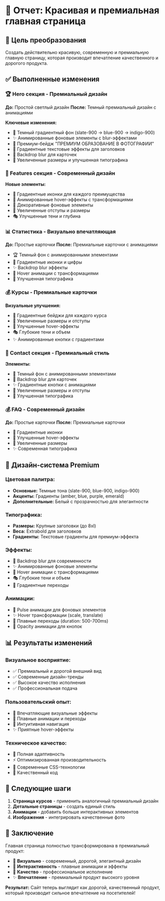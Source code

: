 # 🎨 Отчет: Красивая и премиальная главная страница

## 🎯 Цель преобразования
Создать действительно красивую, современную и премиальную главную страницу, которая производит впечатление качественного и дорогого продукта.

## ✅ Выполненные изменения

### 🏆 Hero секция - Премиальный дизайн
**До:** Простой светлый дизайн
**После:** Темный премиальный дизайн с анимациями

**Ключевые изменения:**
- 🌟 Темный градиентный фон (slate-900 → blue-900 → indigo-900)
- ✨ Анимированные фоновые элементы с blur-эффектами
- 👑 Премиум-бейдж "ПРЕМИУМ ОБРАЗОВАНИЕ В ФОТОГРАФИИ"
- 🎨 Градиентные текстовые эффекты для заголовков
- 💫 Backdrop blur для карточек
- 🚀 Увеличенные размеры и улучшенная типографика

### 💼 Features секция - Современный дизайн
**Новые элементы:**
- 🎨 Градиентные иконки для каждого преимущества
- 🌟 Анимированные hover-эффекты с трансформациями
- 💫 Декоративные фоновые элементы
- 📏 Увеличенные отступы и размеры
- 🎭 Улучшенные тени и глубина

### 📊 Статистика - Визуально впечатляющая
**До:** Простые карточки
**После:** Премиальные карточки с анимациями

- 🏆 Темный фон с анимированными элементами
- 💎 Градиентные иконки и цифры
- ✨ Backdrop blur эффекты
- 🌟 Hover анимации с трансформациями
- 🎨 Улучшенная типографика

### 💰 Курсы - Премиальные карточки
**Визуальные улучшения:**
- 🎨 Градиентные бейджи для каждого курса
- 💫 Увеличенные размеры и отступы
- 🌟 Улучшенные hover-эффекты
- 🎭 Глубокие тени и объем
- ✨ Анимированные кнопки с градиентами

### 💬 Contact секция - Премиальный стиль
**Элементы:**
- 🌟 Темный фон с анимированными элементами
- 💎 Backdrop blur для карточек
- ✨ Градиентные кнопки с анимациями
- 🎨 Увеличенные размеры и отступы
- 💫 Улучшенная типографика

### 💰 FAQ - Современный дизайн
**До:** Простые карточки
**После:** Премиальные карточки

- 🎨 Градиентные иконки
- 🌟 Улучшенные hover-эффекты
- 💫 Увеличенные размеры
- ✨ Современная типографика

## 🎨 Дизайн-система Premium

### Цветовая палитра:
- **Основные:** Темные тона (slate-900, blue-900, indigo-900)
- **Акценты:** Градиенты (amber, blue, purple, emerald)
- **Дополнительные:** Белый с прозрачностью для элегантности

### Типографика:
- **Размеры:** Крупные заголовки (до 8xl)
- **Веса:** Extrabold для заголовков
- **Градиенты:** Текстовые градиенты для премиум-эффекта

### Эффекты:
- 🌟 Backdrop blur для современности
- ✨ Анимированные фоновые элементы
- 💫 Hover анимации с трансформациями
- 🎭 Глубокие тени и объем
- 🎨 Градиентные переходы

### Анимации:
- 🔄 Pulse анимации для фоновых элементов
- ✨ Hover трансформации (scale, translate)
- 💫 Плавные переходы (duration: 500-700ms)
- 🌟 Opacity анимации для кнопок

## 📊 Результаты изменений

### Визуальное восприятие:
- ✅ Премиальный и дорогой внешний вид
- ✅ Современные дизайн-тренды
- ✅ Высокое качество исполнения
- ✅ Профессиональная подача

### Пользовательский опыт:
- 🎯 Впечатляющие визуальные эффекты
- 💫 Плавные анимации и переходы
- 🌟 Интуитивная навигация
- ✨ Приятные hover-эффекты

### Техническое качество:
- 📱 Полная адаптивность
- ⚡ Оптимизированная производительность
- 🎨 Современные CSS-технологии
- 💎 Качественный код

## 🚀 Следующие шаги

1. **Страница курсов** - применить аналогичный премиальный дизайн
2. **Детальные страницы** - создать единый стиль
3. **Анимации** - добавить больше интерактивных элементов
4. **Изображения** - интегрировать качественные фото

## 🎉 Заключение

Главная страница полностью трансформирована в премиальный продукт:

- 🎨 **Визуально** - современный, дорогой, элегантный дизайн
- 💫 **Интерактивность** - плавные анимации и эффекты
- 🌟 **Качество** - профессиональное исполнение
- ✨ **Впечатление** - премиальный продукт высокого уровня

**Результат:** Сайт теперь выглядит как дорогой, качественный продукт, который производит сильное впечатление на посетителей! 